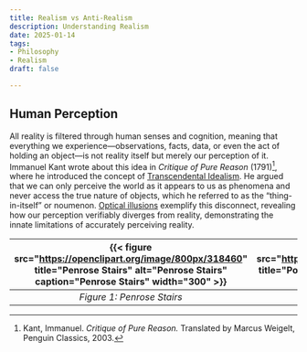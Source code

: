 ```yaml
---
title: Realism vs Anti-Realism
description: Understanding Realism
date: 2025-01-14
tags:
- Philosophy
- Realism
draft: false

---
```


## Human Perception
All reality is filtered through human senses and cognition, meaning that everything we experience—observations, facts, data, or even the act of holding an object—is not reality itself but merely our perception of it. Immanuel Kant wrote about this idea in *Critique of Pure Reason* (1791)[^1], where he introduced the concept of [Transcendental Idealism](https://plato.stanford.edu/entries/kant-transcendental-idealism/). He argued that we can only perceive the world as it appears to us as phenomena and never access the true nature of objects, which he referred to as the “thing-in-itself” or noumenon. [Optical illusions](https://en.wikipedia.org/wiki/Optical_illusion) exemplify this disconnect, revealing how our perception verifiably diverges from reality, demonstrating the innate limitations of accurately perceiving reality.

| {{< figure src="https://openclipart.org/image/800px/318460" title="Penrose Stairs" alt="Penrose Stairs" caption="Penrose Stairs" width="300" >}} | {{< figure src="https://upload.wikimedia.org/wikipedia/commons/e/ea/Poggendorff_illusion.svg" title="Poggendorff Illusion" alt="Poggendorff Illusion" caption="Poggendorff Illusion" width="300" >}} |
|:------------------------------------------------------------------------------------------------------:|:----------------------------------------------------------------------------------------------------------------:|
| *Figure 1: Penrose Stairs*                                                                             | *Figure 2: Poggendorff Illusion*                                                                                 |

[^1]: Kant, Immanuel. *Critique of Pure Reason.* Translated by Marcus Weigelt, Penguin Classics, 2003.

